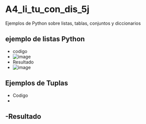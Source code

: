 # A4_li_tu_con_dis_5j
Ejemplos de Python sobre listas, tablas, conjuntos y diccionarios
## ejemplo de listas Python
- codigo
- ![image](https://github.com/user-attachments/assets/a8f4217f-6516-43a3-b26a-9a9f4eb2fbb4)
- Resultado
- ![image](https://github.com/user-attachments/assets/aaf00496-ea55-46be-8f54-9a4782bcf744)
## Ejemplos de Tuplas
- Codigo
- 
-Resultado
- 
